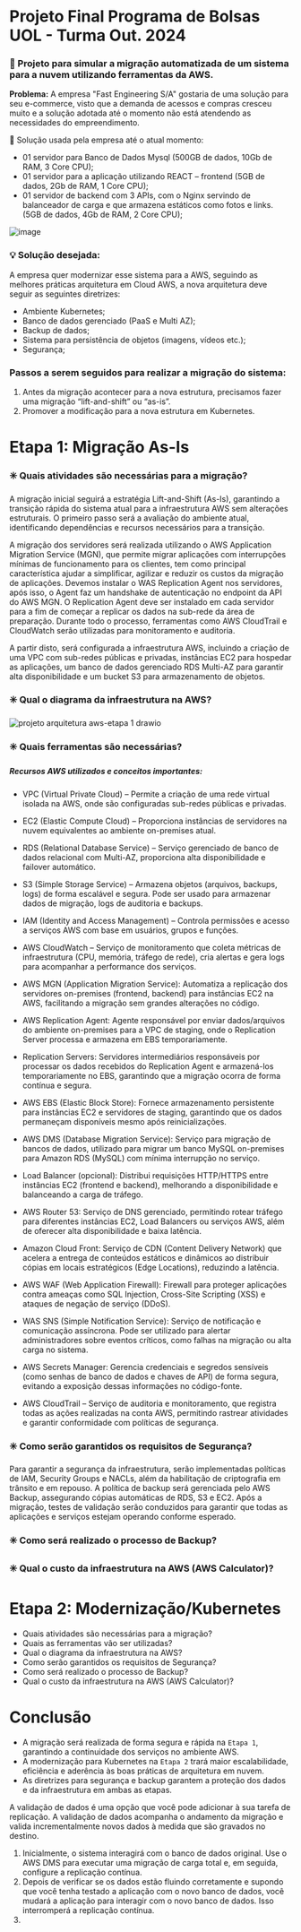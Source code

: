 # Projeto Final Programa de Bolsas UOL - Turma Out. 2024

### 📄 Projeto para simular a migração automatizada de um sistema para a nuvem utilizando ferramentas da AWS.

**Problema:** A empresa "Fast Engineering S/A" gostaria de uma solução para seu e-commerce, visto que a demanda de acessos e compras cresceu muito e a solução adotada até o momento não está atendendo as necessidades do empreendimento.

📌 Solução usada pela empresa até o atual momento:

- 01 servidor para Banco de Dados Mysql (500GB de dados, 10Gb de RAM, 3 Core CPU);
- 01 servidor para a aplicação utilizando REACT – frontend (5GB de dados, 2Gb de RAM, 1 Core CPU);
- 01 servidor de backend com 3 APIs, com o Nginx servindo de balanceador de carga e que armazena estáticos como fotos e links. (5GB de dados, 4Gb de RAM, 2 Core CPU); 

![image](https://github.com/user-attachments/assets/154f6483-7375-41b6-8529-3f714ce6ce26)

### 💡 Solução desejada:

A empresa quer modernizar esse sistema para a AWS, seguindo as melhores práticas arquitetura em Cloud AWS, a nova arquitetura deve seguir as seguintes diretrizes:

-  Ambiente Kubernetes;
-  Banco de dados gerenciado (PaaS e Multi AZ);
-  Backup de dados;
-  Sistema para persistência de objetos (imagens, vídeos etc.);
-  Segurança;

### Passos a serem seguidos para realizar a migração do sistema:

1) Antes da migração acontecer para a nova estrutura, precisamos fazer uma migração “lift-and-shift” ou “as-is”.
2) Promover a modificação para a nova estrutura em Kubernetes.

# Etapa 1: Migração As-Is

### ✳️ Quais atividades são necessárias para a migração?

A migração inicial seguirá a estratégia Lift-and-Shift (As-Is), garantindo a transição rápida do sistema atual para a infraestrutura AWS sem alterações estruturais. O primeiro passo será a avaliação do ambiente atual, identificando dependências e recursos necessários para a transição.

A migração dos servidores será realizada utilizando o AWS Application Migration Service (MGN), que permite migrar aplicações com interrupções mínimas de funcionamento para os clientes, tem como principal característica ajudar a simplificar, agilizar e reduzir os custos da migração de aplicações. Devemos instalar o WAS Replication Agent nos servidores, após isso, o Agent faz um handshake de autenticação no endpoint da API do AWS MGN. O Replication Agent deve ser instalado em cada servidor para a fim de começar a replicar os dados na sub-rede da área de preparação. Durante todo o processo, ferramentas como AWS CloudTrail e CloudWatch serão utilizadas para monitoramento e auditoria. 

A partir disto, será configurada a infraestrutura AWS, incluindo a criação de uma VPC com sub-redes públicas e privadas, instâncias EC2 para hospedar as aplicações, um banco de dados gerenciado RDS Multi-AZ para garantir alta disponibilidade e um bucket S3 para armazenamento de objetos. 

### ✳️ Qual o diagrama da infraestrutura na AWS?

![projeto arquitetura aws-etapa 1 drawio](https://github.com/user-attachments/assets/07eb6515-b544-46cd-87ce-247b38e22fab)

### ✳️ Quais ferramentas são necessárias?

##### Recursos AWS utilizados e conceitos importantes:

- VPC (Virtual Private Cloud) – Permite a criação de uma rede virtual isolada na AWS, onde são configuradas sub-redes públicas e privadas.

- EC2 (Elastic Compute Cloud) – Proporciona instâncias de servidores na nuvem equivalentes ao ambiente on-premises atual.

- RDS (Relational Database Service) – Serviço gerenciado de banco de dados relacional com Multi-AZ, proporciona alta disponibilidade e failover automático.

- S3 (Simple Storage Service) – Armazena objetos (arquivos, backups, logs) de forma escalável e segura. Pode ser usado para armazenar dados de migração, logs de auditoria e backups.

- IAM (Identity and Access Management) – Controla permissões e acesso a serviços AWS com base em usuários, grupos e funções.

- AWS CloudWatch – Serviço de monitoramento que coleta métricas de infraestrutura (CPU, memória, tráfego de rede), cria alertas e gera logs para acompanhar a performance dos serviços.

- AWS MGN (Application Migration Service): Automatiza a replicação dos servidores on-premises (frontend, backend) para instâncias EC2 na AWS, facilitando a migração sem grandes alterações no código.

- AWS Replication Agent: Agente responsável por enviar dados/arquivos do ambiente on-premises para a VPC de staging, onde o Replication Server processa e armazena em EBS temporariamente.

- Replication Servers: Servidores intermediários responsáveis por processar os dados recebidos do Replication Agent e armazená-los temporariamente no EBS, garantindo que a migração ocorra de forma contínua e segura.

- AWS EBS (Elastic Block Store): Fornece armazenamento persistente para instâncias EC2 e servidores de staging, garantindo que os dados permaneçam disponíveis mesmo após reinicializações.

- AWS DMS (Database Migration Service): Serviço para migração de bancos de dados, utilizado para migrar um banco MySQL on-premises para Amazon RDS (MySQL) com mínima interrupção no serviço.

- Load Balancer (opcional): Distribui requisições HTTP/HTTPS entre instâncias EC2 (frontend e backend), melhorando a disponibilidade e balanceando a carga de tráfego.

- AWS Router 53: Serviço de DNS gerenciado, permitindo rotear tráfego para diferentes instâncias EC2, Load Balancers ou serviços AWS, além de oferecer alta disponibilidade e baixa latência.

- Amazon Cloud Front: Serviço de CDN (Content Delivery Network) que acelera a entrega de conteúdos estáticos e dinâmicos ao distribuir cópias em locais estratégicos (Edge Locations), reduzindo a latência.

- AWS WAF (Web Application Firewall): Firewall para proteger aplicações contra ameaças como SQL Injection, Cross-Site Scripting (XSS) e ataques de negação de serviço (DDoS).

- WAS SNS (Simple Notification Service): Serviço de notificação e comunicação assíncrona. Pode ser utilizado para alertar administradores sobre eventos críticos, como falhas na migração ou alta carga no sistema.

- AWS Secrets Manager: Gerencia credenciais e segredos sensíveis (como senhas de banco de dados e chaves de API) de forma segura, evitando a exposição dessas informações no código-fonte.

- AWS CloudTrail – Serviço de auditoria e monitoramento, que registra todas as ações realizadas na conta AWS, permitindo rastrear atividades e garantir conformidade com políticas de segurança.

### ✳️ Como serão garantidos os requisitos de Segurança?

Para garantir a segurança da infraestrutura, serão implementadas políticas de IAM, Security Groups e NACLs, além da habilitação de criptografia em trânsito e em repouso. A política de backup será gerenciada pelo AWS Backup, assegurando cópias automáticas de RDS, S3 e EC2. Após a migração, testes de validação serão conduzidos para garantir que todas as aplicações e serviços estejam operando conforme esperado.

### ✳️ Como será realizado o processo de Backup?

### ✳️ Qual o custo da infraestrutura na AWS (AWS Calculator)? 

# Etapa 2: Modernização/Kubernetes 

- Quais atividades são necessárias para a migração?
- Quais as ferramentas vão ser utilizadas?
- Qual o diagrama da infraestrutura na AWS?
- Como serão garantidos os requisitos de Segurança?
- Como será realizado o processo de Backup?
- Qual o custo da infraestrutura na AWS (AWS Calculator)? 

# Conclusão

- A migração será realizada de forma segura e rápida na ``Etapa 1``, garantindo a continuidade dos serviços no ambiente AWS.
- A modernização para Kubernetes na ``Etapa 2`` trará maior escalabilidade, eficiência e aderência às boas práticas de arquitetura em nuvem.
- As diretrizes para segurança e backup garantem a proteção dos dados e da infraestrutura em ambas as etapas.


A validação de dados é uma opção que você pode adicionar à sua tarefa de replicação. A validação de dados acompanha o andamento da migração e valida incrementalmente novos dados à medida que são gravados no destino. 

1) Inicialmente, o sistema interagirá com o banco de dados original. Use o AWS DMS para executar uma migração de carga total e, em seguida, configure a replicação contínua.
2) Depois de verificar se os dados estão fluindo corretamente e supondo que você tenha testado a aplicação com o novo banco de dados, você mudará a aplicação para interagir com o novo banco de dados. Isso interromperá a replicação contínua.
3) 





